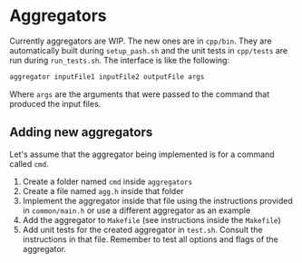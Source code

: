 # Aggregators

Currently aggregators are WIP. The new ones are in `cpp/bin`. They are automatically built during `setup_pash.sh` and the unit tests in `cpp/tests` are run during `run_tests.sh`. The interface is like the following:

```sh
aggregator inputFile1 inputFile2 outputFile args
```

Where `args` are the arguments that were passed to the command that produced the input files.

## Adding new aggregators

Let's assume that the aggregator being implemented is for a command called `cmd`.

  1. Create a folder named `cmd` inside `aggregators`
  2. Create a file named `agg.h` inside that folder
  3. Implement the aggregator inside that file using the instructions provided in `common/main.h` or use a different aggregator as an example
  4. Add the aggregator to `Makefile` (see instructions inside the `Makefile`)
  5. Add unit tests for the created aggregator in `test.sh`. Consult the instructions in that file. Remember to test all options and flags of the aggregator.